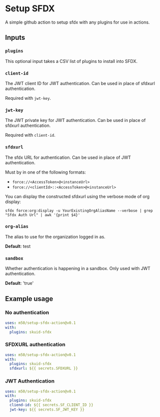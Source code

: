 # Setup SFDX

A simple github action to setup sfdx with any plugins for use in actions.

## Inputs

### `plugins`

This optional input takes a CSV list of plugins to install into SFDX.

### `client-id`

The JWT client ID for JWT authentication. Can be used in place of sfdxurl authentication.

Required with `jwt-key`.
### `jwt-key`

The JWT private key for JWT authentication. Can be used in place of sfdxurl authentication.

Required with `client-id`.

### `sfdxurl`

The sfdx URL for authentication. Can be used in place of JWT authentication.

Must by in one of the following formats:
- `force://<AccessToken>@<instanceUrl>`
- `force://<clientId>::<AccessToken>@<instanceUrl>`

You can display the constructed sfdxurl using the verbose mode of org display:
```
sfdx force:org:display -u YourExistingOrgAliasName --verbose | grep "Sfdx Auth Url" | awk '{print $4}'
```

### `org-alias`

The alias to use for the organization logged in as.

**Default**: test
### `sandbox`

Whether authentication is happening in a sandbox. Only used with JWT authentication.

**Default**: 'true'

## Example usage

### No authentication

```yaml
uses: m50/setup-sfdx-action@v0.1
with:
  plugins: skuid-sfdx
```

### SFDXURL authentication

```yaml
uses: m50/setup-sfdx-action@v0.1
with:
  plugins: skuid-sfdx
  sfdxurl: ${{ secrets.SFDXURL }}
```

### JWT Authentication

```yaml
uses: m50/setup-sfdx-action@v0.1
with:
  plugins: skuid-sfdx
  cliend-id: ${{ secrets.SF_CLIENT_ID }}
  jwt-key: ${{ secrets.SF_JWT_KEY }}
```

